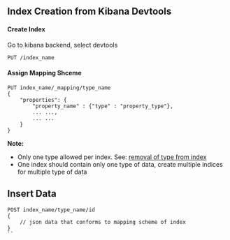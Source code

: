## Index Creation from Kibana Devtools
#### Create Index
Go to kibana backend, select devtools
```
PUT /index_name
```
#### Assign Mapping Shceme
```
PUT index_name/_mapping/type_name
{
	"properties": {
		"property_name" : {"type" : "property_type"},
		... ...,
		... ...
	}
}
```
**Note:**
* Only one type allowed per index. See: [removal of type from index](https://www.elastic.co/guide/en/elasticsearch/reference/6.x/removal-of-types.html)
* One index should contain only one type of data, create multiple indices for multiple type of data

## Insert Data
```
POST index_name/type_name/id
{
    // json data that conforms to mapping scheme of index
}
``
